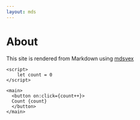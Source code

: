 ```yaml
---
layout: mds
---
```


<div class="i-carbon-account text-5xl"></div>

# About

This site is rendered from Markdown using <a href="https://mdsvex.pngwn.io/" target='_blank'>mdsvex</a>

```svelte
<script>
    let count = 0
</script>

<main>
  <button on:click={count++}>
  Count {count}
  </button>
</main>
```
